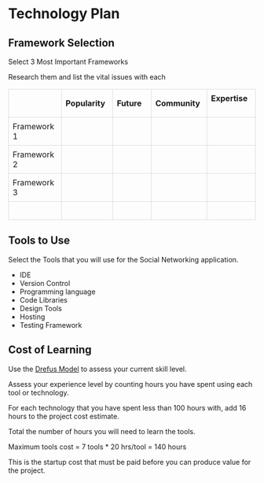 # Technology Plan

## Framework Selection

Select 3 Most Important Frameworks

Research them and list the vital issues with each

<div><table style="border-collapse: collapse; min-width: 100%;"><colgroup><col style="width: 130px;"></col>
<col style="width: 130px;"></col><col style="width: 130px;"></col><col style="width: 130px;"></col>
<col style="width: 130px;"></col></colgroup><tbody><tr><td style="border: 1px solid rgb(219, 219, 219); width: 130px; padding: 8px;"><div><br/></div>
</td><td style="border: 1px solid rgb(219, 219, 219); width: 130px; padding: 8px;"><div><b>Popularity</b></div></td>
<td style="border: 1px solid rgb(219, 219, 219); width: 130px; padding: 8px;"><div><b>Future</b></div></td>
<td style="border: 1px solid rgb(219, 219, 219); width: 130px; padding: 8px;"><div><b>Community</b></div></td>
<td style="border: 1px solid rgb(219, 219, 219); width: 130px; padding: 8px;"><div><b>Expertise</b></div><div>
<br/></div></td></tr><tr><td style="border: 1px solid rgb(219, 219, 219); width: 130px; padding: 8px;">
<div>Framework 1</div></td><td style="border: 1px solid rgb(219, 219, 219); width: 130px; padding: 8px;"><div><br/></div></td>
<td style="border: 1px solid rgb(219, 219, 219); width: 130px; padding: 8px;"><div><br/></div></td>
<td style="border: 1px solid rgb(219, 219, 219); width: 130px; padding: 8px;"><div><br/></div></td>
<td style="border: 1px solid rgb(219, 219, 219); width: 130px; padding: 8px;"><div><br/></div></td>
</tr><tr><td style="border: 1px solid rgb(219, 219, 219); width: 130px; padding: 8px;"><div>Framework 2</div>
</td><td style="border: 1px solid rgb(219, 219, 219); width: 130px; padding: 8px;"><div><br/></div></td>
<td style="border: 1px solid rgb(219, 219, 219); width: 130px; padding: 8px;"><div><br/></div></td>
<td style="border: 1px solid rgb(219, 219, 219); width: 130px; padding: 8px;"><div><br/></div></td>
<td style="border: 1px solid rgb(219, 219, 219); width: 130px; padding: 8px;"><div><br/></div></td>
</tr><tr><td style="border: 1px solid rgb(219, 219, 219); width: 130px; padding: 8px;"><div>Framework 3</div>
</td><td style="border: 1px solid rgb(219, 219, 219); width: 130px; padding: 8px;"><div><br/></div></td>
<td style="border: 1px solid rgb(219, 219, 219); width: 130px; padding: 8px;"><div><br/></div></td>
<td style="border: 1px solid rgb(219, 219, 219); width: 130px; padding: 8px;"><div><br/></div></td>
<td style="border: 1px solid rgb(219, 219, 219); width: 130px; padding: 8px;"><div><br/></div></td>
</tr><tr><td style="border: 1px solid rgb(219, 219, 219); width: 130px; padding: 8px;"><div><br/></div>
</td><td style="border: 1px solid rgb(219, 219, 219); width: 130px; padding: 8px;"><div><br/></div></td>
<td style="border: 1px solid rgb(219, 219, 219); width: 130px; padding: 8px;"><div><br/></div></td>
<td style="border: 1px solid rgb(219, 219, 219); width: 130px; padding: 8px;"><div><br/></div></td>
<td style="border: 1px solid rgb(219, 219, 219); width: 130px; padding: 8px;"><div><br/></div></td></tr>
</tbody></table><div>

## Tools to Use

Select the Tools that you will use for the Social Networking application.

* IDE
* Version Control
* Programming language
* Code Libraries 
* Design Tools
* Hosting
* Testing Framework

## Cost of Learning

Use the [Drefus Model](DreyfusModel.md) to assess your current skill level.

Assess your experience level by counting hours you have spent using each tool or technology.

For each technology that you have spent less than 100 hours with, add 16 hours to the project cost estimate.

Total the number of hours you will need to learn the tools. 

Maximum tools cost = 7 tools * 20 hrs/tool = 140 hours

This is the startup cost that must be paid before you can produce value for the project.
